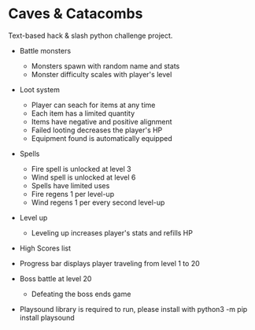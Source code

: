 # Caves & Catacombs
Text-based hack & slash python challenge project. 
* Battle monsters
  * Monsters spawn with random name and stats
  * Monster difficulty scales with player's level

* Loot system
  * Player can seach for items at any time
  * Each item has a limited quantity
  * Items have negative and positive alignment
  * Failed looting decreases the player's HP
  * Equipment found is automatically equipped

* Spells
  * Fire spell is unlocked at level 3
  * Wind spell is unlocked at level 6
  * Spells have limited uses
  * Fire regens 1 per level-up
  * Wind regens 1 per every second level-up

* Level up
  * Leveling up increases player's stats and refills HP

* High Scores list
* Progress bar displays player traveling from level 1 to 20

* Boss battle at level 20
  * Defeating the boss ends game

* Playsound library is required to run, please install with python3 -m pip install playsound
